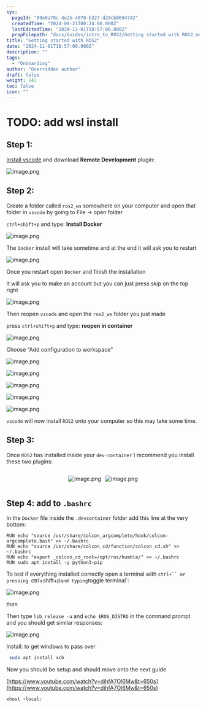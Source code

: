 ```yaml
---
sys:
  pageId: "89e0a78c-4e2b-4070-b327-d28cb0694742"
  createdTime: "2024-08-21T00:24:00.000Z"
  lastEditedTime: "2024-11-01T18:57:00.000Z"
  propFilepath: "docs/Guides/intro_to_ROS2/Getting started with ROS2.md"
title: "Getting started with ROS2"
date: "2024-11-01T18:57:00.000Z"
description: ""
tags:
  - "Onboarding"
author: "Overridden author"
draft: false
weight: 141
toc: false
icon: ""
---
```


# TODO: add wsl install

## Step 1:

[Install vscode](https://code.visualstudio.com/download) and download **Remote Development** plugin:

![image.png](https://prod-files-secure.s3.us-west-2.amazonaws.com/d518164a-d88e-44d1-a4ee-3adb3bd8bce0/efb52993-1881-4a40-b95e-6f020334f022/image.png?X-Amz-Algorithm=AWS4-HMAC-SHA256&X-Amz-Content-Sha256=UNSIGNED-PAYLOAD&X-Amz-Credential=ASIAZI2LB466ZLA5MPDD%2F20250308%2Fus-west-2%2Fs3%2Faws4_request&X-Amz-Date=20250308T170134Z&X-Amz-Expires=3600&X-Amz-Security-Token=IQoJb3JpZ2luX2VjEBgaCXVzLXdlc3QtMiJHMEUCIEUNYVXfJOnlk%2FSrZmGhdgK2qbl%2FoegTSU97dCq1Mom1AiEA1u%2FRRy3Hre7hNNr81M9n26OoR%2BavcQUXjl%2F8MQtrWMgq%2FwMIYRAAGgw2Mzc0MjMxODM4MDUiDNZT1oYfjfhr%2F6vNHircA9zHO8cJeF5YnaRMY0Bn6lNHGXkvH0kb%2BOLFrWd9E0PyV2m1iJzkAfEpUvSUXjdFKze5ZnQFswC1u7y1txLRoC9Z3AtwXH73VCcZNhvD5VjPsDqOd0oHH5DRf0zkvyYYIJ7hfSmOMiu%2F9aFH9oPmjVOWHjPXHewf2rHu%2F6XPs0flw1oUad%2F%2FgG5d1gRHrFyi6TokKjaJkUyaM2RFJnE4XpstzMXTHiy8rrbb8mWd1lLcaEiqWrK2BI6%2FS%2BkX%2FrA5YKThP0Cn0pCo79ISji1eOOeReWeED5uySZaUO8DdDe0YdgQlYWZ4P9tr910HCDrAfrtJjSjWpgjV6hgbSBAJypyU2n%2BKNGlZj8xepYI4oXsRwzhVCaQtFQf1F3TFslhNMz0uxp%2FxnpLN70t6wrvOMFv8Sti74KO9apEoslqV%2FsGJVnsKZ%2FGkp0INdF3c0xa9%2BuBgCZzQeqSaddwNlmdaTtqrKZ%2FMix443EF2bHZxFMy3PpaqKdA2i2%2F%2BXDgHnwaHuPndCVSoae98YUJytfIjOiHqh%2B1cdjHO7iC%2F%2BuhJBGD7c%2FFDp6afPv1uVGeMc4o5I%2Fqw9Gby%2FwTQI5V6uohzyTvLR3sCMZZb0dGyDGHzsLIngZaaJvugxLfd1prXMPfUsb4GOqUBZPmuSLgyFiXWrS1r3%2FhKCd%2F%2Fp07Yve1Cz1VptjxZCcYUQycFP6PHnFlPsoPmmNhuL4rw5NoefcZRuyMWDp0QkTkuh1WjBcLLB%2Ff%2FxPh04T0o13sm7Vcl6KnBn%2FnY5qoWBIPNCRo%2B%2F%2BrpJjOfWEC12MYamsVfVHZDEwZA6wKmIGryb5Q7SWy4lBcri4pSDN95JZidnFodNL960QdXJaQGs8M6w8p8&X-Amz-Signature=5a686b2d1b283588ca395fba41b7d96bf25d77cfb660ed6b2f65c7be22095bcd&X-Amz-SignedHeaders=host&x-id=GetObject)

## Step 2:

Create a folder called `ros2_ws` somewhere on your computer and open that folder in `vscode` by going to File → open folder 

`ctrl+shift+p` and type: **Install Docker**

![image.png](https://prod-files-secure.s3.us-west-2.amazonaws.com/d518164a-d88e-44d1-a4ee-3adb3bd8bce0/2269dc0e-1cd5-47ff-bceb-c04ad9b2eab0/image.png?X-Amz-Algorithm=AWS4-HMAC-SHA256&X-Amz-Content-Sha256=UNSIGNED-PAYLOAD&X-Amz-Credential=ASIAZI2LB466ZLA5MPDD%2F20250308%2Fus-west-2%2Fs3%2Faws4_request&X-Amz-Date=20250308T170134Z&X-Amz-Expires=3600&X-Amz-Security-Token=IQoJb3JpZ2luX2VjEBgaCXVzLXdlc3QtMiJHMEUCIEUNYVXfJOnlk%2FSrZmGhdgK2qbl%2FoegTSU97dCq1Mom1AiEA1u%2FRRy3Hre7hNNr81M9n26OoR%2BavcQUXjl%2F8MQtrWMgq%2FwMIYRAAGgw2Mzc0MjMxODM4MDUiDNZT1oYfjfhr%2F6vNHircA9zHO8cJeF5YnaRMY0Bn6lNHGXkvH0kb%2BOLFrWd9E0PyV2m1iJzkAfEpUvSUXjdFKze5ZnQFswC1u7y1txLRoC9Z3AtwXH73VCcZNhvD5VjPsDqOd0oHH5DRf0zkvyYYIJ7hfSmOMiu%2F9aFH9oPmjVOWHjPXHewf2rHu%2F6XPs0flw1oUad%2F%2FgG5d1gRHrFyi6TokKjaJkUyaM2RFJnE4XpstzMXTHiy8rrbb8mWd1lLcaEiqWrK2BI6%2FS%2BkX%2FrA5YKThP0Cn0pCo79ISji1eOOeReWeED5uySZaUO8DdDe0YdgQlYWZ4P9tr910HCDrAfrtJjSjWpgjV6hgbSBAJypyU2n%2BKNGlZj8xepYI4oXsRwzhVCaQtFQf1F3TFslhNMz0uxp%2FxnpLN70t6wrvOMFv8Sti74KO9apEoslqV%2FsGJVnsKZ%2FGkp0INdF3c0xa9%2BuBgCZzQeqSaddwNlmdaTtqrKZ%2FMix443EF2bHZxFMy3PpaqKdA2i2%2F%2BXDgHnwaHuPndCVSoae98YUJytfIjOiHqh%2B1cdjHO7iC%2F%2BuhJBGD7c%2FFDp6afPv1uVGeMc4o5I%2Fqw9Gby%2FwTQI5V6uohzyTvLR3sCMZZb0dGyDGHzsLIngZaaJvugxLfd1prXMPfUsb4GOqUBZPmuSLgyFiXWrS1r3%2FhKCd%2F%2Fp07Yve1Cz1VptjxZCcYUQycFP6PHnFlPsoPmmNhuL4rw5NoefcZRuyMWDp0QkTkuh1WjBcLLB%2Ff%2FxPh04T0o13sm7Vcl6KnBn%2FnY5qoWBIPNCRo%2B%2F%2BrpJjOfWEC12MYamsVfVHZDEwZA6wKmIGryb5Q7SWy4lBcri4pSDN95JZidnFodNL960QdXJaQGs8M6w8p8&X-Amz-Signature=5335b45d484084cea357831be933a6f2d59a8e104f15b4efa0e76a852bc93539&X-Amz-SignedHeaders=host&x-id=GetObject)

The `Docker` install will take sometime and at the end it will ask you to restart

![image.png](https://prod-files-secure.s3.us-west-2.amazonaws.com/d518164a-d88e-44d1-a4ee-3adb3bd8bce0/ed233f78-be33-4b1f-b89c-9c346c0e961e/image.png?X-Amz-Algorithm=AWS4-HMAC-SHA256&X-Amz-Content-Sha256=UNSIGNED-PAYLOAD&X-Amz-Credential=ASIAZI2LB466ZLA5MPDD%2F20250308%2Fus-west-2%2Fs3%2Faws4_request&X-Amz-Date=20250308T170134Z&X-Amz-Expires=3600&X-Amz-Security-Token=IQoJb3JpZ2luX2VjEBgaCXVzLXdlc3QtMiJHMEUCIEUNYVXfJOnlk%2FSrZmGhdgK2qbl%2FoegTSU97dCq1Mom1AiEA1u%2FRRy3Hre7hNNr81M9n26OoR%2BavcQUXjl%2F8MQtrWMgq%2FwMIYRAAGgw2Mzc0MjMxODM4MDUiDNZT1oYfjfhr%2F6vNHircA9zHO8cJeF5YnaRMY0Bn6lNHGXkvH0kb%2BOLFrWd9E0PyV2m1iJzkAfEpUvSUXjdFKze5ZnQFswC1u7y1txLRoC9Z3AtwXH73VCcZNhvD5VjPsDqOd0oHH5DRf0zkvyYYIJ7hfSmOMiu%2F9aFH9oPmjVOWHjPXHewf2rHu%2F6XPs0flw1oUad%2F%2FgG5d1gRHrFyi6TokKjaJkUyaM2RFJnE4XpstzMXTHiy8rrbb8mWd1lLcaEiqWrK2BI6%2FS%2BkX%2FrA5YKThP0Cn0pCo79ISji1eOOeReWeED5uySZaUO8DdDe0YdgQlYWZ4P9tr910HCDrAfrtJjSjWpgjV6hgbSBAJypyU2n%2BKNGlZj8xepYI4oXsRwzhVCaQtFQf1F3TFslhNMz0uxp%2FxnpLN70t6wrvOMFv8Sti74KO9apEoslqV%2FsGJVnsKZ%2FGkp0INdF3c0xa9%2BuBgCZzQeqSaddwNlmdaTtqrKZ%2FMix443EF2bHZxFMy3PpaqKdA2i2%2F%2BXDgHnwaHuPndCVSoae98YUJytfIjOiHqh%2B1cdjHO7iC%2F%2BuhJBGD7c%2FFDp6afPv1uVGeMc4o5I%2Fqw9Gby%2FwTQI5V6uohzyTvLR3sCMZZb0dGyDGHzsLIngZaaJvugxLfd1prXMPfUsb4GOqUBZPmuSLgyFiXWrS1r3%2FhKCd%2F%2Fp07Yve1Cz1VptjxZCcYUQycFP6PHnFlPsoPmmNhuL4rw5NoefcZRuyMWDp0QkTkuh1WjBcLLB%2Ff%2FxPh04T0o13sm7Vcl6KnBn%2FnY5qoWBIPNCRo%2B%2F%2BrpJjOfWEC12MYamsVfVHZDEwZA6wKmIGryb5Q7SWy4lBcri4pSDN95JZidnFodNL960QdXJaQGs8M6w8p8&X-Amz-Signature=37c7cb9a104c57082db5b7643a863a2af7b7770554b0c03ae0b31fe2a88fa37e&X-Amz-SignedHeaders=host&x-id=GetObject)

Once you restart open `Docker` and finish the installation

It will ask you to make an account but you can just press skip on the top right

![image.png](https://prod-files-secure.s3.us-west-2.amazonaws.com/d518164a-d88e-44d1-a4ee-3adb3bd8bce0/21010ad9-1659-4fd9-9f59-9932a09b2a3d/image.png?X-Amz-Algorithm=AWS4-HMAC-SHA256&X-Amz-Content-Sha256=UNSIGNED-PAYLOAD&X-Amz-Credential=ASIAZI2LB466ZLA5MPDD%2F20250308%2Fus-west-2%2Fs3%2Faws4_request&X-Amz-Date=20250308T170134Z&X-Amz-Expires=3600&X-Amz-Security-Token=IQoJb3JpZ2luX2VjEBgaCXVzLXdlc3QtMiJHMEUCIEUNYVXfJOnlk%2FSrZmGhdgK2qbl%2FoegTSU97dCq1Mom1AiEA1u%2FRRy3Hre7hNNr81M9n26OoR%2BavcQUXjl%2F8MQtrWMgq%2FwMIYRAAGgw2Mzc0MjMxODM4MDUiDNZT1oYfjfhr%2F6vNHircA9zHO8cJeF5YnaRMY0Bn6lNHGXkvH0kb%2BOLFrWd9E0PyV2m1iJzkAfEpUvSUXjdFKze5ZnQFswC1u7y1txLRoC9Z3AtwXH73VCcZNhvD5VjPsDqOd0oHH5DRf0zkvyYYIJ7hfSmOMiu%2F9aFH9oPmjVOWHjPXHewf2rHu%2F6XPs0flw1oUad%2F%2FgG5d1gRHrFyi6TokKjaJkUyaM2RFJnE4XpstzMXTHiy8rrbb8mWd1lLcaEiqWrK2BI6%2FS%2BkX%2FrA5YKThP0Cn0pCo79ISji1eOOeReWeED5uySZaUO8DdDe0YdgQlYWZ4P9tr910HCDrAfrtJjSjWpgjV6hgbSBAJypyU2n%2BKNGlZj8xepYI4oXsRwzhVCaQtFQf1F3TFslhNMz0uxp%2FxnpLN70t6wrvOMFv8Sti74KO9apEoslqV%2FsGJVnsKZ%2FGkp0INdF3c0xa9%2BuBgCZzQeqSaddwNlmdaTtqrKZ%2FMix443EF2bHZxFMy3PpaqKdA2i2%2F%2BXDgHnwaHuPndCVSoae98YUJytfIjOiHqh%2B1cdjHO7iC%2F%2BuhJBGD7c%2FFDp6afPv1uVGeMc4o5I%2Fqw9Gby%2FwTQI5V6uohzyTvLR3sCMZZb0dGyDGHzsLIngZaaJvugxLfd1prXMPfUsb4GOqUBZPmuSLgyFiXWrS1r3%2FhKCd%2F%2Fp07Yve1Cz1VptjxZCcYUQycFP6PHnFlPsoPmmNhuL4rw5NoefcZRuyMWDp0QkTkuh1WjBcLLB%2Ff%2FxPh04T0o13sm7Vcl6KnBn%2FnY5qoWBIPNCRo%2B%2F%2BrpJjOfWEC12MYamsVfVHZDEwZA6wKmIGryb5Q7SWy4lBcri4pSDN95JZidnFodNL960QdXJaQGs8M6w8p8&X-Amz-Signature=164d351def5ddeb3ec02b11261e968d61feebae3b767b98fb0fcee3654456b08&X-Amz-SignedHeaders=host&x-id=GetObject)

Then reopen `vscode` and open the `ros2_ws` folder you just made

press `ctrl+shift+p` and type: **reopen in container**

![image.png](https://prod-files-secure.s3.us-west-2.amazonaws.com/d518164a-d88e-44d1-a4ee-3adb3bd8bce0/4e93b8c2-41ad-488c-8095-c74205196118/image.png?X-Amz-Algorithm=AWS4-HMAC-SHA256&X-Amz-Content-Sha256=UNSIGNED-PAYLOAD&X-Amz-Credential=ASIAZI2LB466ZLA5MPDD%2F20250308%2Fus-west-2%2Fs3%2Faws4_request&X-Amz-Date=20250308T170134Z&X-Amz-Expires=3600&X-Amz-Security-Token=IQoJb3JpZ2luX2VjEBgaCXVzLXdlc3QtMiJHMEUCIEUNYVXfJOnlk%2FSrZmGhdgK2qbl%2FoegTSU97dCq1Mom1AiEA1u%2FRRy3Hre7hNNr81M9n26OoR%2BavcQUXjl%2F8MQtrWMgq%2FwMIYRAAGgw2Mzc0MjMxODM4MDUiDNZT1oYfjfhr%2F6vNHircA9zHO8cJeF5YnaRMY0Bn6lNHGXkvH0kb%2BOLFrWd9E0PyV2m1iJzkAfEpUvSUXjdFKze5ZnQFswC1u7y1txLRoC9Z3AtwXH73VCcZNhvD5VjPsDqOd0oHH5DRf0zkvyYYIJ7hfSmOMiu%2F9aFH9oPmjVOWHjPXHewf2rHu%2F6XPs0flw1oUad%2F%2FgG5d1gRHrFyi6TokKjaJkUyaM2RFJnE4XpstzMXTHiy8rrbb8mWd1lLcaEiqWrK2BI6%2FS%2BkX%2FrA5YKThP0Cn0pCo79ISji1eOOeReWeED5uySZaUO8DdDe0YdgQlYWZ4P9tr910HCDrAfrtJjSjWpgjV6hgbSBAJypyU2n%2BKNGlZj8xepYI4oXsRwzhVCaQtFQf1F3TFslhNMz0uxp%2FxnpLN70t6wrvOMFv8Sti74KO9apEoslqV%2FsGJVnsKZ%2FGkp0INdF3c0xa9%2BuBgCZzQeqSaddwNlmdaTtqrKZ%2FMix443EF2bHZxFMy3PpaqKdA2i2%2F%2BXDgHnwaHuPndCVSoae98YUJytfIjOiHqh%2B1cdjHO7iC%2F%2BuhJBGD7c%2FFDp6afPv1uVGeMc4o5I%2Fqw9Gby%2FwTQI5V6uohzyTvLR3sCMZZb0dGyDGHzsLIngZaaJvugxLfd1prXMPfUsb4GOqUBZPmuSLgyFiXWrS1r3%2FhKCd%2F%2Fp07Yve1Cz1VptjxZCcYUQycFP6PHnFlPsoPmmNhuL4rw5NoefcZRuyMWDp0QkTkuh1WjBcLLB%2Ff%2FxPh04T0o13sm7Vcl6KnBn%2FnY5qoWBIPNCRo%2B%2F%2BrpJjOfWEC12MYamsVfVHZDEwZA6wKmIGryb5Q7SWy4lBcri4pSDN95JZidnFodNL960QdXJaQGs8M6w8p8&X-Amz-Signature=43c23170041c84a509404bca196b0d4ac1a69fba4dd400eb5bbb8559736dfab3&X-Amz-SignedHeaders=host&x-id=GetObject)

Choose “Add configuration to workspace”

![image.png](https://prod-files-secure.s3.us-west-2.amazonaws.com/d518164a-d88e-44d1-a4ee-3adb3bd8bce0/9560b282-5060-4989-ba37-97e7b2c22476/image.png?X-Amz-Algorithm=AWS4-HMAC-SHA256&X-Amz-Content-Sha256=UNSIGNED-PAYLOAD&X-Amz-Credential=ASIAZI2LB466ZLA5MPDD%2F20250308%2Fus-west-2%2Fs3%2Faws4_request&X-Amz-Date=20250308T170134Z&X-Amz-Expires=3600&X-Amz-Security-Token=IQoJb3JpZ2luX2VjEBgaCXVzLXdlc3QtMiJHMEUCIEUNYVXfJOnlk%2FSrZmGhdgK2qbl%2FoegTSU97dCq1Mom1AiEA1u%2FRRy3Hre7hNNr81M9n26OoR%2BavcQUXjl%2F8MQtrWMgq%2FwMIYRAAGgw2Mzc0MjMxODM4MDUiDNZT1oYfjfhr%2F6vNHircA9zHO8cJeF5YnaRMY0Bn6lNHGXkvH0kb%2BOLFrWd9E0PyV2m1iJzkAfEpUvSUXjdFKze5ZnQFswC1u7y1txLRoC9Z3AtwXH73VCcZNhvD5VjPsDqOd0oHH5DRf0zkvyYYIJ7hfSmOMiu%2F9aFH9oPmjVOWHjPXHewf2rHu%2F6XPs0flw1oUad%2F%2FgG5d1gRHrFyi6TokKjaJkUyaM2RFJnE4XpstzMXTHiy8rrbb8mWd1lLcaEiqWrK2BI6%2FS%2BkX%2FrA5YKThP0Cn0pCo79ISji1eOOeReWeED5uySZaUO8DdDe0YdgQlYWZ4P9tr910HCDrAfrtJjSjWpgjV6hgbSBAJypyU2n%2BKNGlZj8xepYI4oXsRwzhVCaQtFQf1F3TFslhNMz0uxp%2FxnpLN70t6wrvOMFv8Sti74KO9apEoslqV%2FsGJVnsKZ%2FGkp0INdF3c0xa9%2BuBgCZzQeqSaddwNlmdaTtqrKZ%2FMix443EF2bHZxFMy3PpaqKdA2i2%2F%2BXDgHnwaHuPndCVSoae98YUJytfIjOiHqh%2B1cdjHO7iC%2F%2BuhJBGD7c%2FFDp6afPv1uVGeMc4o5I%2Fqw9Gby%2FwTQI5V6uohzyTvLR3sCMZZb0dGyDGHzsLIngZaaJvugxLfd1prXMPfUsb4GOqUBZPmuSLgyFiXWrS1r3%2FhKCd%2F%2Fp07Yve1Cz1VptjxZCcYUQycFP6PHnFlPsoPmmNhuL4rw5NoefcZRuyMWDp0QkTkuh1WjBcLLB%2Ff%2FxPh04T0o13sm7Vcl6KnBn%2FnY5qoWBIPNCRo%2B%2F%2BrpJjOfWEC12MYamsVfVHZDEwZA6wKmIGryb5Q7SWy4lBcri4pSDN95JZidnFodNL960QdXJaQGs8M6w8p8&X-Amz-Signature=437b23bc1545ddc1769ea80a4814d942a647cfc1fd3466239a17808db8c670ff&X-Amz-SignedHeaders=host&x-id=GetObject)

![image.png](https://prod-files-secure.s3.us-west-2.amazonaws.com/d518164a-d88e-44d1-a4ee-3adb3bd8bce0/2ee63f81-886b-48e8-a553-dc6e5eac99e4/image.png?X-Amz-Algorithm=AWS4-HMAC-SHA256&X-Amz-Content-Sha256=UNSIGNED-PAYLOAD&X-Amz-Credential=ASIAZI2LB466ZLA5MPDD%2F20250308%2Fus-west-2%2Fs3%2Faws4_request&X-Amz-Date=20250308T170134Z&X-Amz-Expires=3600&X-Amz-Security-Token=IQoJb3JpZ2luX2VjEBgaCXVzLXdlc3QtMiJHMEUCIEUNYVXfJOnlk%2FSrZmGhdgK2qbl%2FoegTSU97dCq1Mom1AiEA1u%2FRRy3Hre7hNNr81M9n26OoR%2BavcQUXjl%2F8MQtrWMgq%2FwMIYRAAGgw2Mzc0MjMxODM4MDUiDNZT1oYfjfhr%2F6vNHircA9zHO8cJeF5YnaRMY0Bn6lNHGXkvH0kb%2BOLFrWd9E0PyV2m1iJzkAfEpUvSUXjdFKze5ZnQFswC1u7y1txLRoC9Z3AtwXH73VCcZNhvD5VjPsDqOd0oHH5DRf0zkvyYYIJ7hfSmOMiu%2F9aFH9oPmjVOWHjPXHewf2rHu%2F6XPs0flw1oUad%2F%2FgG5d1gRHrFyi6TokKjaJkUyaM2RFJnE4XpstzMXTHiy8rrbb8mWd1lLcaEiqWrK2BI6%2FS%2BkX%2FrA5YKThP0Cn0pCo79ISji1eOOeReWeED5uySZaUO8DdDe0YdgQlYWZ4P9tr910HCDrAfrtJjSjWpgjV6hgbSBAJypyU2n%2BKNGlZj8xepYI4oXsRwzhVCaQtFQf1F3TFslhNMz0uxp%2FxnpLN70t6wrvOMFv8Sti74KO9apEoslqV%2FsGJVnsKZ%2FGkp0INdF3c0xa9%2BuBgCZzQeqSaddwNlmdaTtqrKZ%2FMix443EF2bHZxFMy3PpaqKdA2i2%2F%2BXDgHnwaHuPndCVSoae98YUJytfIjOiHqh%2B1cdjHO7iC%2F%2BuhJBGD7c%2FFDp6afPv1uVGeMc4o5I%2Fqw9Gby%2FwTQI5V6uohzyTvLR3sCMZZb0dGyDGHzsLIngZaaJvugxLfd1prXMPfUsb4GOqUBZPmuSLgyFiXWrS1r3%2FhKCd%2F%2Fp07Yve1Cz1VptjxZCcYUQycFP6PHnFlPsoPmmNhuL4rw5NoefcZRuyMWDp0QkTkuh1WjBcLLB%2Ff%2FxPh04T0o13sm7Vcl6KnBn%2FnY5qoWBIPNCRo%2B%2F%2BrpJjOfWEC12MYamsVfVHZDEwZA6wKmIGryb5Q7SWy4lBcri4pSDN95JZidnFodNL960QdXJaQGs8M6w8p8&X-Amz-Signature=209b9be3f840f4566ad14318464a06f2917f8d18967cbd982f41e16cf94b5c62&X-Amz-SignedHeaders=host&x-id=GetObject)

![image.png](https://prod-files-secure.s3.us-west-2.amazonaws.com/d518164a-d88e-44d1-a4ee-3adb3bd8bce0/ae1580b2-b048-407e-aed9-b584224a7a04/image.png?X-Amz-Algorithm=AWS4-HMAC-SHA256&X-Amz-Content-Sha256=UNSIGNED-PAYLOAD&X-Amz-Credential=ASIAZI2LB466ZLA5MPDD%2F20250308%2Fus-west-2%2Fs3%2Faws4_request&X-Amz-Date=20250308T170134Z&X-Amz-Expires=3600&X-Amz-Security-Token=IQoJb3JpZ2luX2VjEBgaCXVzLXdlc3QtMiJHMEUCIEUNYVXfJOnlk%2FSrZmGhdgK2qbl%2FoegTSU97dCq1Mom1AiEA1u%2FRRy3Hre7hNNr81M9n26OoR%2BavcQUXjl%2F8MQtrWMgq%2FwMIYRAAGgw2Mzc0MjMxODM4MDUiDNZT1oYfjfhr%2F6vNHircA9zHO8cJeF5YnaRMY0Bn6lNHGXkvH0kb%2BOLFrWd9E0PyV2m1iJzkAfEpUvSUXjdFKze5ZnQFswC1u7y1txLRoC9Z3AtwXH73VCcZNhvD5VjPsDqOd0oHH5DRf0zkvyYYIJ7hfSmOMiu%2F9aFH9oPmjVOWHjPXHewf2rHu%2F6XPs0flw1oUad%2F%2FgG5d1gRHrFyi6TokKjaJkUyaM2RFJnE4XpstzMXTHiy8rrbb8mWd1lLcaEiqWrK2BI6%2FS%2BkX%2FrA5YKThP0Cn0pCo79ISji1eOOeReWeED5uySZaUO8DdDe0YdgQlYWZ4P9tr910HCDrAfrtJjSjWpgjV6hgbSBAJypyU2n%2BKNGlZj8xepYI4oXsRwzhVCaQtFQf1F3TFslhNMz0uxp%2FxnpLN70t6wrvOMFv8Sti74KO9apEoslqV%2FsGJVnsKZ%2FGkp0INdF3c0xa9%2BuBgCZzQeqSaddwNlmdaTtqrKZ%2FMix443EF2bHZxFMy3PpaqKdA2i2%2F%2BXDgHnwaHuPndCVSoae98YUJytfIjOiHqh%2B1cdjHO7iC%2F%2BuhJBGD7c%2FFDp6afPv1uVGeMc4o5I%2Fqw9Gby%2FwTQI5V6uohzyTvLR3sCMZZb0dGyDGHzsLIngZaaJvugxLfd1prXMPfUsb4GOqUBZPmuSLgyFiXWrS1r3%2FhKCd%2F%2Fp07Yve1Cz1VptjxZCcYUQycFP6PHnFlPsoPmmNhuL4rw5NoefcZRuyMWDp0QkTkuh1WjBcLLB%2Ff%2FxPh04T0o13sm7Vcl6KnBn%2FnY5qoWBIPNCRo%2B%2F%2BrpJjOfWEC12MYamsVfVHZDEwZA6wKmIGryb5Q7SWy4lBcri4pSDN95JZidnFodNL960QdXJaQGs8M6w8p8&X-Amz-Signature=ac8f36ce19bc433f7b75e08c6fc99c93970bb60cf89a58c618fb1f7f97791c10&X-Amz-SignedHeaders=host&x-id=GetObject)

![image.png](https://prod-files-secure.s3.us-west-2.amazonaws.com/d518164a-d88e-44d1-a4ee-3adb3bd8bce0/53255b28-f75e-430f-b9e3-c0ac8577e42b/image.png?X-Amz-Algorithm=AWS4-HMAC-SHA256&X-Amz-Content-Sha256=UNSIGNED-PAYLOAD&X-Amz-Credential=ASIAZI2LB466ZLA5MPDD%2F20250308%2Fus-west-2%2Fs3%2Faws4_request&X-Amz-Date=20250308T170134Z&X-Amz-Expires=3600&X-Amz-Security-Token=IQoJb3JpZ2luX2VjEBgaCXVzLXdlc3QtMiJHMEUCIEUNYVXfJOnlk%2FSrZmGhdgK2qbl%2FoegTSU97dCq1Mom1AiEA1u%2FRRy3Hre7hNNr81M9n26OoR%2BavcQUXjl%2F8MQtrWMgq%2FwMIYRAAGgw2Mzc0MjMxODM4MDUiDNZT1oYfjfhr%2F6vNHircA9zHO8cJeF5YnaRMY0Bn6lNHGXkvH0kb%2BOLFrWd9E0PyV2m1iJzkAfEpUvSUXjdFKze5ZnQFswC1u7y1txLRoC9Z3AtwXH73VCcZNhvD5VjPsDqOd0oHH5DRf0zkvyYYIJ7hfSmOMiu%2F9aFH9oPmjVOWHjPXHewf2rHu%2F6XPs0flw1oUad%2F%2FgG5d1gRHrFyi6TokKjaJkUyaM2RFJnE4XpstzMXTHiy8rrbb8mWd1lLcaEiqWrK2BI6%2FS%2BkX%2FrA5YKThP0Cn0pCo79ISji1eOOeReWeED5uySZaUO8DdDe0YdgQlYWZ4P9tr910HCDrAfrtJjSjWpgjV6hgbSBAJypyU2n%2BKNGlZj8xepYI4oXsRwzhVCaQtFQf1F3TFslhNMz0uxp%2FxnpLN70t6wrvOMFv8Sti74KO9apEoslqV%2FsGJVnsKZ%2FGkp0INdF3c0xa9%2BuBgCZzQeqSaddwNlmdaTtqrKZ%2FMix443EF2bHZxFMy3PpaqKdA2i2%2F%2BXDgHnwaHuPndCVSoae98YUJytfIjOiHqh%2B1cdjHO7iC%2F%2BuhJBGD7c%2FFDp6afPv1uVGeMc4o5I%2Fqw9Gby%2FwTQI5V6uohzyTvLR3sCMZZb0dGyDGHzsLIngZaaJvugxLfd1prXMPfUsb4GOqUBZPmuSLgyFiXWrS1r3%2FhKCd%2F%2Fp07Yve1Cz1VptjxZCcYUQycFP6PHnFlPsoPmmNhuL4rw5NoefcZRuyMWDp0QkTkuh1WjBcLLB%2Ff%2FxPh04T0o13sm7Vcl6KnBn%2FnY5qoWBIPNCRo%2B%2F%2BrpJjOfWEC12MYamsVfVHZDEwZA6wKmIGryb5Q7SWy4lBcri4pSDN95JZidnFodNL960QdXJaQGs8M6w8p8&X-Amz-Signature=02c062b3064d1a5788716e7123be88b474104674e4209553611b0953243b511f&X-Amz-SignedHeaders=host&x-id=GetObject)

![image.png](https://prod-files-secure.s3.us-west-2.amazonaws.com/d518164a-d88e-44d1-a4ee-3adb3bd8bce0/7c562767-5af9-4ffb-97d1-327bcdf4ee00/image.png?X-Amz-Algorithm=AWS4-HMAC-SHA256&X-Amz-Content-Sha256=UNSIGNED-PAYLOAD&X-Amz-Credential=ASIAZI2LB466ZLA5MPDD%2F20250308%2Fus-west-2%2Fs3%2Faws4_request&X-Amz-Date=20250308T170134Z&X-Amz-Expires=3600&X-Amz-Security-Token=IQoJb3JpZ2luX2VjEBgaCXVzLXdlc3QtMiJHMEUCIEUNYVXfJOnlk%2FSrZmGhdgK2qbl%2FoegTSU97dCq1Mom1AiEA1u%2FRRy3Hre7hNNr81M9n26OoR%2BavcQUXjl%2F8MQtrWMgq%2FwMIYRAAGgw2Mzc0MjMxODM4MDUiDNZT1oYfjfhr%2F6vNHircA9zHO8cJeF5YnaRMY0Bn6lNHGXkvH0kb%2BOLFrWd9E0PyV2m1iJzkAfEpUvSUXjdFKze5ZnQFswC1u7y1txLRoC9Z3AtwXH73VCcZNhvD5VjPsDqOd0oHH5DRf0zkvyYYIJ7hfSmOMiu%2F9aFH9oPmjVOWHjPXHewf2rHu%2F6XPs0flw1oUad%2F%2FgG5d1gRHrFyi6TokKjaJkUyaM2RFJnE4XpstzMXTHiy8rrbb8mWd1lLcaEiqWrK2BI6%2FS%2BkX%2FrA5YKThP0Cn0pCo79ISji1eOOeReWeED5uySZaUO8DdDe0YdgQlYWZ4P9tr910HCDrAfrtJjSjWpgjV6hgbSBAJypyU2n%2BKNGlZj8xepYI4oXsRwzhVCaQtFQf1F3TFslhNMz0uxp%2FxnpLN70t6wrvOMFv8Sti74KO9apEoslqV%2FsGJVnsKZ%2FGkp0INdF3c0xa9%2BuBgCZzQeqSaddwNlmdaTtqrKZ%2FMix443EF2bHZxFMy3PpaqKdA2i2%2F%2BXDgHnwaHuPndCVSoae98YUJytfIjOiHqh%2B1cdjHO7iC%2F%2BuhJBGD7c%2FFDp6afPv1uVGeMc4o5I%2Fqw9Gby%2FwTQI5V6uohzyTvLR3sCMZZb0dGyDGHzsLIngZaaJvugxLfd1prXMPfUsb4GOqUBZPmuSLgyFiXWrS1r3%2FhKCd%2F%2Fp07Yve1Cz1VptjxZCcYUQycFP6PHnFlPsoPmmNhuL4rw5NoefcZRuyMWDp0QkTkuh1WjBcLLB%2Ff%2FxPh04T0o13sm7Vcl6KnBn%2FnY5qoWBIPNCRo%2B%2F%2BrpJjOfWEC12MYamsVfVHZDEwZA6wKmIGryb5Q7SWy4lBcri4pSDN95JZidnFodNL960QdXJaQGs8M6w8p8&X-Amz-Signature=2d22a52866832c85188bfa5082adc47352677919844c5a5b3f1e9ef021b9566f&X-Amz-SignedHeaders=host&x-id=GetObject)

`vscode` will now install `ROS2` onto your computer so this may take some time.

## Step 3:

Once `ROS2` has installed inside your `dev-container` I recommend you install these two plugins:

<div style="display: flex;flex-direction: row; column-gap:10px; max-width: 630px;justify-content: center;">
<div>

![image.png](https://prod-files-secure.s3.us-west-2.amazonaws.com/d518164a-d88e-44d1-a4ee-3adb3bd8bce0/3fc3d550-5a54-4ba1-ba6b-faa01cdb7369/image.png?X-Amz-Algorithm=AWS4-HMAC-SHA256&X-Amz-Content-Sha256=UNSIGNED-PAYLOAD&X-Amz-Credential=ASIAZI2LB466Z2KUNLYN%2F20250308%2Fus-west-2%2Fs3%2Faws4_request&X-Amz-Date=20250308T170137Z&X-Amz-Expires=3600&X-Amz-Security-Token=IQoJb3JpZ2luX2VjEBgaCXVzLXdlc3QtMiJHMEUCIFUSqa7LNQnt1v82S%2BF6L3JjYGRKkbMyS0DmEc7qzX4ZAiEAxOJFMW48Q9l4ArBrZBgpM5alveY6gKulMAuiQ%2FIl8twq%2FwMIYRAAGgw2Mzc0MjMxODM4MDUiDP6nyEezO%2BS8DuqTMircA0WSKEB6UcHchZfgrfmYBfTclKCtpGLFOSJHGuPEZKKMuvi%2F0b51o%2BaHWdAw3wvYSleOB0xAJhxNLpYni170NtMnnZFSaX%2FV68c45y%2FTg%2Baa2%2FYvZY9b5AvXyVnVtqMMLVFznAxCUDDlozvZGzn1Sp2WgKj7sIzWjUciI7VtakxDNlfNStX47I2F8EQvH1uxR92EFQKvNrwfw%2FadZBiOLqSIlxgCVDySWG0hpeVDwK1WKZCMgREWXy1nUoYJc3ZQNDnN3CX351GZKYCaI5Pq6cqxKU%2BN7J0IdDNV6qmRbBrrKNvERfCXG1zJE7%2Fl20xDb9VGYFxFKrbdck%2F7zX8A6B7jVk1%2BE%2FkflJxLHMeQMKRdNEhkeaEKJ%2BNw30wQCd%2BZI7ApPW1Tr0cbCU6RTrPjiSMWHVHW3RYTPKvKonyzFjdQ%2F46WCdGDZJ%2Ft9%2BnabiK6bpLrNxe0h9qARU1NPz%2Fr3BEUUQBk71VKiPIa5nr2h93wuVkKR4j5K5IsSsdSYf0n0bwpj%2B0sHruqits8jJZPCpKt6nxkWOXkGgqboOsmleuslVxlzL9JWqiLISUofs5nAUert%2BLjJQ7sizxAaBdytGCCkB2BQ%2ByqU0Ep0abWJAOYavdetXwhDOc%2FARKnMLLUsb4GOqUBW48mI0pk6draROuMnHebr5losIY0A3aBkSp0LnwTH0fqUndHULdQVH89tDJ%2BZQBUU7Ca1npoR%2BK6fDWa2nrIrZdwBYn9lHHRMw5o6I4hU%2BZhbyWcK4%2BsTpxwhMerjBgvXMXqRPTgAbmPPzSYSul%2FclNKI67IQv4RILj2MBwfGpgWbGNrmNDHF0JQ3APtGSmFSFT3aACiV17vHDX%2FgoQRd49TMWBv&X-Amz-Signature=b18f550962f0140166c148c3fb873f113e0c282ab65a80f504119051be5c50df&X-Amz-SignedHeaders=host&x-id=GetObject)

</div>
<div>

![image.png](https://prod-files-secure.s3.us-west-2.amazonaws.com/d518164a-d88e-44d1-a4ee-3adb3bd8bce0/d994cc66-13c2-4093-a5a3-f84cf4601a82/image.png?X-Amz-Algorithm=AWS4-HMAC-SHA256&X-Amz-Content-Sha256=UNSIGNED-PAYLOAD&X-Amz-Credential=ASIAZI2LB46636UT5W67%2F20250308%2Fus-west-2%2Fs3%2Faws4_request&X-Amz-Date=20250308T170138Z&X-Amz-Expires=3600&X-Amz-Security-Token=IQoJb3JpZ2luX2VjEBkaCXVzLXdlc3QtMiJIMEYCIQC8vDidif7hcEBCGF%2FQeESgZMP9gPFmIu6zJ%2Fzy8HmhtAIhANF3sqsP7Al%2FruSMyyB%2Bq82dgVxKyV50n7s3dIvBXS8cKv8DCGEQABoMNjM3NDIzMTgzODA1IgyCRCDPGxYrEtsITTcq3AOemc5KQvvBdKHiHeFtELSXFGDz68E9jLA3ClsvK17gKX3f8QaOYUXLgsgJbigYZsn9Q%2FqAyaXfD6HGtcv7diMWysBW52grZw2WheH7NJBRjKRJ9bWOT5HFuYmoGnoqzFRQdry%2BpxW2fRBPGuGGSEsH5PEf%2BkAA5%2BJJWAqnXnynIgyGSdikW7QLaYSqTgkMCPfAjrY4gVG3GatvPK1BCrFJi26NUsrPOnf6IHcrsVOYyfd5PChK2jnAGTOi6kPVAnR82ISmgkduR4egzHe4S4j%2BeNTBVVkeVhVHaCajXbmIhHF93HGMdaaNWI4QtDGpo74tAeC70s4cYu2cd4dzYyeDslfrqj5HOuh9VIZDKnPs6QtVwwtcXPpDbZh392RtrF5UFXRQ95i9ZhQPkBhRrPi7x9lqijStF%2B%2B3JAwIR6bMP6yciDCXzKCdUYgPc891a56k6avNbrkPUGyFTRsZmwsWni8Zmm%2F7GnBaL1nOy6o9Zeo4BEQteWmYycG%2Bh%2BRGo1uK2q3jN0s7BswXDVEVjiVbh5154lCPF3mBWWDj8e0HuSu2PtsxbJFgyIUAA%2Bkv8Qji8ia0Z6uvSYLuZNfLbDYig4AujeNDMyFjJMxQz03dc0ZX04GHw8CV5%2Fb%2BqzCA3LG%2BBjqkAZ9gzrjJGA7239yt2oQee%2B3Oq7Ny8AhsU%2FWHD7GoMpZAJvLiQghMtCCROe54ytfpb5RAnjSseaL9rjlPu6czBJnC7U20pKCUClHCiGi5Y3zUbxoWe9818bUKnBwgwBfXUg0R%2BhvOb2CqKnH9xOCF6rFS4Z3M7PHr5Dhua3LItjyUpBViyxP5Wq8adu%2Bn%2FOpi9ZOmKxisy%2BtNiUPA7CZr9lYRelhC&X-Amz-Signature=55835a8a208dee244f8b3253fb8258b6a80112e472bda406f8b36b27129636f8&X-Amz-SignedHeaders=host&x-id=GetObject)

</div>
</div>

## Step 4: add to `.bashrc`

In the `Docker` file inside the `.devcontainer` folder add this line at the very bottom: 

```docker
RUN echo "source /usr/share/colcon_argcomplete/hook/colcon-argcomplete.bash" >> ~/.bashrc
RUN echo "source /usr/share/colcon_cd/function/colcon_cd.sh" >> ~/.bashrc
RUN echo "export _colcon_cd_root=/opt/ros/humble/" >> ~/.bashrc
RUN sudo apt install -y python3-pip 
```

To test if everything installed correctly open a terminal with `ctrl+`` or pressing `ctrl+shift+p` and typing `toggle terminal`:

![image.png](https://prod-files-secure.s3.us-west-2.amazonaws.com/d518164a-d88e-44d1-a4ee-3adb3bd8bce0/6a4943d8-b04e-4c02-9a58-775f3384d1a5/image.png?X-Amz-Algorithm=AWS4-HMAC-SHA256&X-Amz-Content-Sha256=UNSIGNED-PAYLOAD&X-Amz-Credential=ASIAZI2LB466ZLA5MPDD%2F20250308%2Fus-west-2%2Fs3%2Faws4_request&X-Amz-Date=20250308T170134Z&X-Amz-Expires=3600&X-Amz-Security-Token=IQoJb3JpZ2luX2VjEBgaCXVzLXdlc3QtMiJHMEUCIEUNYVXfJOnlk%2FSrZmGhdgK2qbl%2FoegTSU97dCq1Mom1AiEA1u%2FRRy3Hre7hNNr81M9n26OoR%2BavcQUXjl%2F8MQtrWMgq%2FwMIYRAAGgw2Mzc0MjMxODM4MDUiDNZT1oYfjfhr%2F6vNHircA9zHO8cJeF5YnaRMY0Bn6lNHGXkvH0kb%2BOLFrWd9E0PyV2m1iJzkAfEpUvSUXjdFKze5ZnQFswC1u7y1txLRoC9Z3AtwXH73VCcZNhvD5VjPsDqOd0oHH5DRf0zkvyYYIJ7hfSmOMiu%2F9aFH9oPmjVOWHjPXHewf2rHu%2F6XPs0flw1oUad%2F%2FgG5d1gRHrFyi6TokKjaJkUyaM2RFJnE4XpstzMXTHiy8rrbb8mWd1lLcaEiqWrK2BI6%2FS%2BkX%2FrA5YKThP0Cn0pCo79ISji1eOOeReWeED5uySZaUO8DdDe0YdgQlYWZ4P9tr910HCDrAfrtJjSjWpgjV6hgbSBAJypyU2n%2BKNGlZj8xepYI4oXsRwzhVCaQtFQf1F3TFslhNMz0uxp%2FxnpLN70t6wrvOMFv8Sti74KO9apEoslqV%2FsGJVnsKZ%2FGkp0INdF3c0xa9%2BuBgCZzQeqSaddwNlmdaTtqrKZ%2FMix443EF2bHZxFMy3PpaqKdA2i2%2F%2BXDgHnwaHuPndCVSoae98YUJytfIjOiHqh%2B1cdjHO7iC%2F%2BuhJBGD7c%2FFDp6afPv1uVGeMc4o5I%2Fqw9Gby%2FwTQI5V6uohzyTvLR3sCMZZb0dGyDGHzsLIngZaaJvugxLfd1prXMPfUsb4GOqUBZPmuSLgyFiXWrS1r3%2FhKCd%2F%2Fp07Yve1Cz1VptjxZCcYUQycFP6PHnFlPsoPmmNhuL4rw5NoefcZRuyMWDp0QkTkuh1WjBcLLB%2Ff%2FxPh04T0o13sm7Vcl6KnBn%2FnY5qoWBIPNCRo%2B%2F%2BrpJjOfWEC12MYamsVfVHZDEwZA6wKmIGryb5Q7SWy4lBcri4pSDN95JZidnFodNL960QdXJaQGs8M6w8p8&X-Amz-Signature=2b580b4c3e157fda4d8a7ca45ea6d086050ff3b850dc602dfa8bdb9287bf90bf&X-Amz-SignedHeaders=host&x-id=GetObject)

then 

Then type `lsb_release -a` and `echo $ROS_DISTRO` in the command prompt and you should get similar responses:

![image.png](https://prod-files-secure.s3.us-west-2.amazonaws.com/d518164a-d88e-44d1-a4ee-3adb3bd8bce0/3e635dec-a805-4e85-8b9e-d000e5b71a4e/image.png?X-Amz-Algorithm=AWS4-HMAC-SHA256&X-Amz-Content-Sha256=UNSIGNED-PAYLOAD&X-Amz-Credential=ASIAZI2LB466ZLA5MPDD%2F20250308%2Fus-west-2%2Fs3%2Faws4_request&X-Amz-Date=20250308T170134Z&X-Amz-Expires=3600&X-Amz-Security-Token=IQoJb3JpZ2luX2VjEBgaCXVzLXdlc3QtMiJHMEUCIEUNYVXfJOnlk%2FSrZmGhdgK2qbl%2FoegTSU97dCq1Mom1AiEA1u%2FRRy3Hre7hNNr81M9n26OoR%2BavcQUXjl%2F8MQtrWMgq%2FwMIYRAAGgw2Mzc0MjMxODM4MDUiDNZT1oYfjfhr%2F6vNHircA9zHO8cJeF5YnaRMY0Bn6lNHGXkvH0kb%2BOLFrWd9E0PyV2m1iJzkAfEpUvSUXjdFKze5ZnQFswC1u7y1txLRoC9Z3AtwXH73VCcZNhvD5VjPsDqOd0oHH5DRf0zkvyYYIJ7hfSmOMiu%2F9aFH9oPmjVOWHjPXHewf2rHu%2F6XPs0flw1oUad%2F%2FgG5d1gRHrFyi6TokKjaJkUyaM2RFJnE4XpstzMXTHiy8rrbb8mWd1lLcaEiqWrK2BI6%2FS%2BkX%2FrA5YKThP0Cn0pCo79ISji1eOOeReWeED5uySZaUO8DdDe0YdgQlYWZ4P9tr910HCDrAfrtJjSjWpgjV6hgbSBAJypyU2n%2BKNGlZj8xepYI4oXsRwzhVCaQtFQf1F3TFslhNMz0uxp%2FxnpLN70t6wrvOMFv8Sti74KO9apEoslqV%2FsGJVnsKZ%2FGkp0INdF3c0xa9%2BuBgCZzQeqSaddwNlmdaTtqrKZ%2FMix443EF2bHZxFMy3PpaqKdA2i2%2F%2BXDgHnwaHuPndCVSoae98YUJytfIjOiHqh%2B1cdjHO7iC%2F%2BuhJBGD7c%2FFDp6afPv1uVGeMc4o5I%2Fqw9Gby%2FwTQI5V6uohzyTvLR3sCMZZb0dGyDGHzsLIngZaaJvugxLfd1prXMPfUsb4GOqUBZPmuSLgyFiXWrS1r3%2FhKCd%2F%2Fp07Yve1Cz1VptjxZCcYUQycFP6PHnFlPsoPmmNhuL4rw5NoefcZRuyMWDp0QkTkuh1WjBcLLB%2Ff%2FxPh04T0o13sm7Vcl6KnBn%2FnY5qoWBIPNCRo%2B%2F%2BrpJjOfWEC12MYamsVfVHZDEwZA6wKmIGryb5Q7SWy4lBcri4pSDN95JZidnFodNL960QdXJaQGs8M6w8p8&X-Amz-Signature=0b143c9d83629fee50ff707c5ab7088d4c388eab5134409d0050844960233bef&X-Amz-SignedHeaders=host&x-id=GetObject)

Install:  to get windows to pass over

```bash
 sudo apt install xcb
```

Now you should be setup and should move onto the next guide 

[https://www.youtube.com/watch?v=dihfA7Ol6Mw&t=650s](https://www.youtube.com/watch?v=dihfA7Ol6Mw&t=650s)

```python
xhost +local:
```
